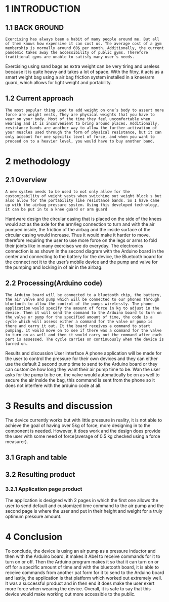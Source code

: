 # 1 INTRODUCTION

## 1.1 BACK GROUND
	Exercising has always been a habit of many people around me. But all of them knows how expensive it can cost us. The average cost of a gym membership is normally around 60$ per month. Additionally, the current pandemic takes away the accessibility of public gyms. Therefore traditional gyms are unable to satisfy many user’s needs.
Exercising using sand bags as extra weight can be very tiring and useless because it is quite heavy and takes a lot of space. With the fitny, it acts as a smart weight bag using a air bag friction system installed in a knee/arm guard, which allows for light weight and portability.



## 1.2 Current approach

	The most popular thing used to add weight on one’s body to assert more force are weight vests, They are physical weights that you have to wear on your body. Most of the time they feel uncomfortable when wearing and it is inconvenient to bring around places. Additionally, resistance bands are another way to allow the further activation of your muscles used through the form of physical resistance, but it can only account for one specific level of force, and when you want to proceed on to a heavier level, you would have to buy another band. 

# 2 methodology
## 2.1 Overview
	A new system needs to be used to not only allow for the customizability of weight vests when switching out weight block s but also allow for the portability like resistance bands. So I have came up with the airbag pressure system. Using this developed technology, it can be put in to a knee guard or arm guard 
Hardware design
	the circular casing that is placed on the side of the knees would act as the axle for the arm/leg connection to turn and with the air pumped inside, the friction of the airbag and the inside surface of the circular casing would increase. Thus it would make it harder to move, therefore requiring the user to use more force on the legs or arms to fold their joints like in many exercises we do everyday.
	The electronics connection is as shown in the second diagram with the Arduino board in the center and connecting to the battery for the device, the Bluetooth board for the connect not it to the user’s mobile device and the pump and valve for the pumping and locking in of air in the airbag.


## 2.2 Processing(Arduino code)
	The Arduino board will be connected to a bluetooth chip, the battery, the air valve and pump which will be connected to our phones through bluetooth to allow the control of the pumps wirelessly. The phone application would specify the amount of force in kg to adjust in the device. Then it will send the command to the Arduino board to turn on the valve or pump for the specified amount of time, the code is a cycle which will assess either a command for the valve or pump is there and carry it out. It the board receives a command to start pumping, it would move on to see if there was a command for the valve to turn on as well and then it would carry out the command after each part is assessed. The cycle carries on continuously when the device is turned on. 
Results and discussion
User interface
	A phone application will be made for the user to control the pressure for their own devices and they can either use the default 2 second pump time to send to the Arduino board or they can customize how long they want their air pump time to be. Wan the user asks for the pump to be on, the valve would automatically be on as well to secure the air inside the bag, this command is sent from the phone so it does not interfere with the arduino code at all.

# 3 Results and discussion	
The device currently works but with little pressure in reality, it is not able to achieve the goal of having over 5kg of force, more designing in to the component is needed. However, it does work and the design does provide the user with some need of force(average of 0.5 kg checked using a force measurer).

## 3.1 Graph and table


## 3.2 Resulting product












### 3.2.1 Application page product

The application is designed with 2 pages in which the first one allows the user to send default and customized time command to the air pump and the second page is where the user and put in their height and weight for a truly optimum pressure amount.













# 4 Conclusion
To conclude, the device is using an air pump as a pressure inductor and then with the Arduino board, it makes it Abel to receive commands for it to turn on or off. Then the Arduino program makes it so that it can turn on or off for a specific amount of time and with the bluetooth board, it is able to receive commands from another pat form for it to send to the Arduino board and lastly, the application is that platform which worked out extremely well. It was a successful product and in then end it does make the user exert more force when wearing the device. Overall, it is safe to say that this device would make working out more accessible to the public.
